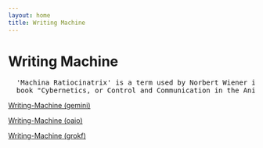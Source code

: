 ```yaml
---
layout: home
title: Writing Machine
---
```

# Writing Machine

<pre>
  'Machina Ratiocinatrix' is a term used by Norbert Wiener in the introduction to his 
  book "Cybernetics, or Control and Communication in the Animal and the Machine".
</pre>

[Writing-Machine (gemini)](https://Writing-machine.github.io/gemini/)

[Writing-Machine (oaio)](https://Writing-machine.github.io/oaio/)

[Writing-Machine (grokf)](https://Writing-machine.github.io/grokf/)


